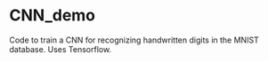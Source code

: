 # CNN_demo
Code to train a CNN for recognizing handwritten digits in the MNIST database.
Uses Tensorflow.
